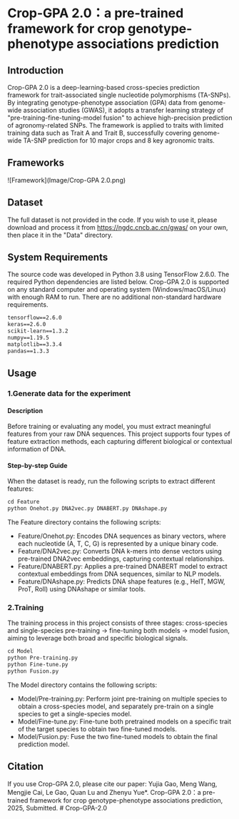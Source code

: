 # Crop-GPA 2.0：a pre-trained framework for crop genotype-phenotype associations prediction

## Introduction

Crop-GPA 2.0 is a deep-learning-based cross-species prediction framework for trait-associated single nucleotide polymorphisms (TA-SNPs). By integrating genotype-phenotype association (GPA) data from genome-wide association studies (GWAS), it adopts a transfer learning strategy of "pre-training-fine-tuning-model fusion" to achieve high-precision prediction of agronomy-related SNPs. The framework is applied to traits with limited training data such as Trait A and Trait B, successfully covering genome-wide TA-SNP prediction for 10 major crops and 8 key agronomic traits.

## Frameworks
![Framework](Image/Crop-GPA 2.0.png)


## Dataset
The full dataset is not provided in the code. If you wish to use it, please download and process it from https://ngdc.cncb.ac.cn/gwas/ on your own, then place it in the "Data" directory.

## System Requirements
The source code was developed in Python 3.8 using TensorFlow 2.6.0. The required Python dependencies are listed below. Crop-GPA 2.0 is supported on any standard computer and operating system (Windows/macOS/Linux) with enough RAM to run. There are no additional non-standard hardware requirements.

```markdown
tensorflow==2.6.0
keras==2.6.0
scikit-learn==1.3.2
numpy==1.19.5
matplotlib==3.3.4
pandas==1.3.3
```
## Usage

### 1.Generate data for the experiment
#### Description
Before training or evaluating any model, you must extract meaningful features from your raw DNA sequences. This project supports four types of feature extraction methods, each capturing different biological or contextual information of DNA.

#### Step-by-step Guide 

When the dataset is ready, run the following scripts to extract different features:
```markdown
cd Feature
python Onehot.py DNA2vec.py DNABERT.py DNAshape.py
```
The Feature directory contains the following scripts:
* Feature/Onehot.py: Encodes DNA sequences as binary vectors, where each nucleotide (A, T, C, G) is represented by a unique binary code.
* Feature/DNA2vec.py: Converts DNA k-mers into dense vectors using pre-trained DNA2vec embeddings, capturing contextual relationships.
* Feature/DNABERT.py: Applies a pre-trained DNABERT model to extract contextual embeddings from DNA sequences, similar to NLP models.
* Feature/DNAshape.py: Predicts DNA shape features (e.g., HelT, MGW, ProT, Roll) using DNAshape or similar tools.

### 2.Training
The training process in this project consists of three stages: cross-species and single-species pre-training → fine-tuning both models → model fusion, aiming to leverage both broad and specific biological signals.

```markdown
cd Model
python Pre-training.py
python Fine-tune.py
python Fusion.py
```
The Model directory contains the following scripts:
* Model/Pre-training.py: Perform joint pre-training on multiple species to obtain a cross-species model, and separately pre-train on a single species to get a single-species model.
* Model/Fine-tune.py: Fine-tune both pretrained models on a specific trait of the target species to obtain two fine-tuned models.
* Model/Fusion.py: Fuse the two fine-tuned models to obtain the final prediction model.

## Citation
If you use Crop-GPA 2.0, please cite our paper: Yujia Gao, Meng Wang, Mengjie Cai, Le Gao, Quan Lu and Zhenyu Yue*. Crop-GPA 2.0：a pre-trained framework for crop genotype-phenotype associations prediction, 2025, Submitted.
#   C r o p - G P A - 2 . 0  
 